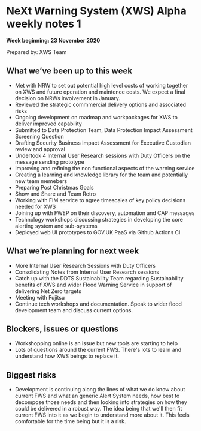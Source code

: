 # NeXt Warning System (XWS) Alpha weekly notes 1
**Week beginning: 23 November 2020** 

Prepared by: XWS Team

## What we’ve been up to this week

* Met with NRW to set out potential high level costs of working together on XWS and future operation and maintence costs. We expect a final decision on NRWs involvement in January.
* Reviewed the strategic commmercial delivery options and associated risks
* Ongoing development on roadmap and workpackages for XWS to deliver improved capability
* Submitted to Data Protection Team, Data Protection Impact Assessment Screening Question
* Drafting Security Business Impact Assessment for Executive Custodian review and approval
* Undertook 4 Internal User Research sessions with Duty Officers on the message sending prototype
* Improving and refining the non functional aspects of the warning service
* Creating a learning and knowledge library for the team and potentially new team memebers
* Preparing Post Christmas Goals
* Show and Share and Team Retro
* Working with FIM service to agree timescales of key policy decisions needed for XWS
* Joining up with FWEP on their discovery, automation and CAP messages
* Technology workshops discussing strategies in developing the core alerting system and sub-systems
* Deployed web UI prototypes to GOV.UK PaaS via Github Actions CI


## What we’re planning for next week

* More Internal User Research Sessions with Duty Officers
* Consolidating Notes from Internal User Research sessions
* Catch up with the DDTS Sustainability Team regarding Sustainability benefits of XWS and wider Flood Warning Service in support of delivering Net Zero targets
* Meeting with Fujitsu
* Continue tech workshops and documentation. Speak to wider flood development team and discuss current options.

## Blockers, issues or questions

* Workshopping online is an issue but new tools are starting to help
* Lots of questions around the current FWS. There's lots to learn and understand how XWS beings to replace it.

## Biggest risks

* Development is continuing along the lines of what we do know about current FWS and what an generic Alert System needs, how best to decompose those needs and then looking into strategies on how they could be delivered in a robust way. The idea being that we'll then fit current FWS into it as we begin to understand more about it. This feels comfortable for the time being but it is a risk.
